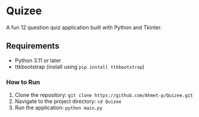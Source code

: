 # Quizee

A fun 12 question quiz application built with Python and Tkinter.

## Requirements
- Python 3.11 or later
- ttkbootstrap (install using `pip install ttkbootstrap`)

### How to Run
1. Clone the repository: `git clone https://github.com/Ahmet-p/Quizee.git`
2. Navigate to the project directory: `cd Quizee`
3. Run the application: `python main.py`
